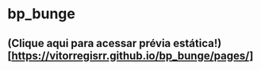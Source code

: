 # bp_bunge

## (Clique aqui para acessar prévia estática!)[https://vitorregisrr.github.io/bp_bunge/pages/]
